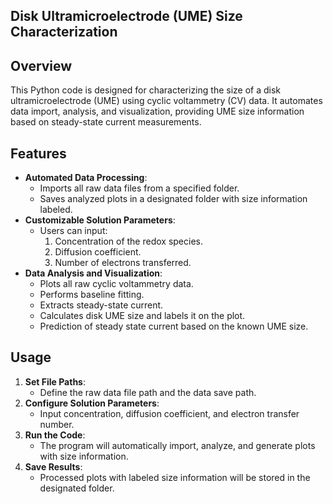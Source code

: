 ## Disk Ultramicroelectrode (UME) Size Characterization

## Overview
This Python code is designed for characterizing the size of a disk ultramicroelectrode (UME) using cyclic voltammetry (CV) data. It automates data import, analysis, and visualization, providing UME size information based on steady-state current measurements.

## Features
- **Automated Data Processing**:
  - Imports all raw data files from a specified folder.
  - Saves analyzed plots in a designated folder with size information labeled.
- **Customizable Solution Parameters**:
  - Users can input:
    1. Concentration of the redox species.
    2. Diffusion coefficient.
    3. Number of electrons transferred.
- **Data Analysis and Visualization**:
  - Plots all raw cyclic voltammetry data.
  - Performs baseline fitting.
  - Extracts steady-state current.
  - Calculates disk UME size and labels it on the plot.
  - Prediction of steady state current based on the known UME size.

## Usage
1. **Set File Paths**:
   - Define the raw data file path and the data save path.
2. **Configure Solution Parameters**:
   - Input concentration, diffusion coefficient, and electron transfer number.
3. **Run the Code**:
   - The program will automatically import, analyze, and generate plots with size information.
4. **Save Results**:
   - Processed plots with labeled size information will be stored in the designated folder.

